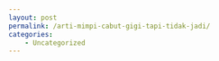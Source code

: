 ```yaml
---
layout: post
permalink: /arti-mimpi-cabut-gigi-tapi-tidak-jadi/
categories:
    - Uncategorized
---
```


